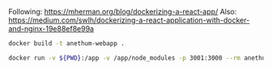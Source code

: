 Following: https://mherman.org/blog/dockerizing-a-react-app/
Also: https://medium.com/swlh/dockerizing-a-react-application-with-docker-and-nginx-19e88ef8e99a

```bash
docker build -t anethum-webapp .

docker run -v ${PWD}:/app -v /app/node_modules -p 3001:3000 --rm anethum-webapp
```
